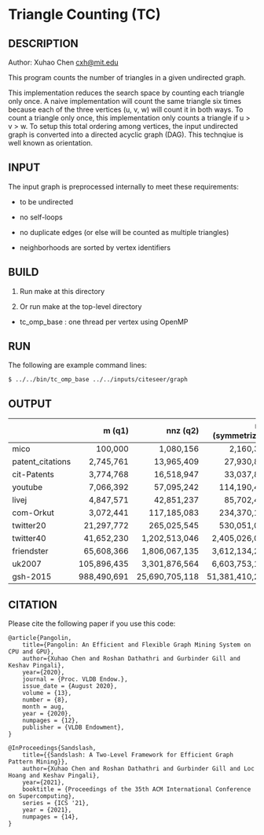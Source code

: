 Triangle Counting (TC)
================================================================================

DESCRIPTION 
--------------------------------------------------------------------------------

Author: Xuhao Chen <cxh@mit.edu>

This program counts the number of triangles in a given undirected graph.

This implementation reduces the search space by counting each triangle only
once. A naive implementation will count the same triangle six times because
each of the three vertices (u, v, w) will count it in both ways. To count
a triangle only once, this implementation only counts a triangle if u > v > w.
To setup this total ordering among vertices, the input undirected graph is 
converted into a directed acyclic graph (DAG). This technqiue is well known
as orientation.

INPUT
--------------------------------------------------------------------------------

The input graph is preprocessed internally to meet these requirements:

  - to be undirected

  - no self-loops

  - no duplicate edges (or else will be counted as multiple triangles)

  - neighborhoods are sorted by vertex identifiers

BUILD
--------------------------------------------------------------------------------

1. Run make at this directory

2. Or run make at the top-level directory

  - tc_omp_base : one thread per vertex using OpenMP

RUN
--------------------------------------------------------------------------------

The following are example command lines:

`$ ../../bin/tc_omp_base ../../inputs/citeseer/graph`

OUTPUT
--------------------------------------------------------------------------------

|                  |    m (q1)   |    nnz (q2)    | nnz (symmetrized) |  q3 (triangle)  |
|------------------|------------:|---------------:|------------------:|----------------:|
| mico             |     100,000 |      1,080,156 |         2,160,312 |      12,534,960 |
| patent_citations |   2,745,761 |     13,965,409 |        27,930,818 |       6,913,764 |
| cit-Patents      |   3,774,768 |     16,518,947 |        33,037,894 |       7,515,023 |
| youtube          |   7,066,392 |     57,095,242 |       114,190,484 |     103,017,122 |
| livej            |   4,847,571 |     42,851,237 |        85,702,474 |     285,730,264 |
| com-Orkut        |   3,072,441 |    117,185,083 |       234,370,166 |     627,584,181 |
| twitter20        |  21,297,772 |    265,025,545 |       530,051,090 |  17,295,646,010 |
| twitter40        |  41,652,230 |  1,202,513,046 |     2,405,026,092 |  34,824,916,864 |
| friendster       |  65,608,366 |  1,806,067,135 |     3,612,134,270 |   4,173,724,142 |
| uk2007           | 105,896,435 |  3,301,876,564 |     6,603,753,128 | 286,701,284,103 |
| gsh-2015         | 988,490,691 | 25,690,705,118 |    51,381,410,236 | 910,140,734,636 |

CITATION
--------------------------------------------------------------------------------

Please cite the following paper if you use this code:

```
@article{Pangolin,
	title={Pangolin: An Efficient and Flexible Graph Mining System on CPU and GPU},
	author={Xuhao Chen and Roshan Dathathri and Gurbinder Gill and Keshav Pingali},
	year={2020},
	journal = {Proc. VLDB Endow.},
	issue_date = {August 2020},
	volume = {13},
	number = {8},
	month = aug,
	year = {2020},
	numpages = {12},
	publisher = {VLDB Endowment},
}
```

```
@InProceedings{Sandslash,
	title={{Sandslash: A Two-Level Framework for Efficient Graph Pattern Mining}},
	author={Xuhao Chen and Roshan Dathathri and Gurbinder Gill and Loc Hoang and Keshav Pingali},
	year={2021},
	booktitle = {Proceedings of the 35th ACM International Conference on Supercomputing},
	series = {ICS '21},
	year = {2021},
	numpages = {14},
}
```
